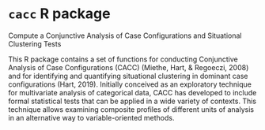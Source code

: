 # `cacc` R package
Compute a Conjunctive Analysis of Case Configurations and Situational Clustering Tests

This R package contains a set of functions for conducting Conjunctive Analysis of Case Configurations (CACC) (Miethe, Hart, & Regoeczi, 2008) and for identifying and quantifying situational clustering in dominant case configurations (Hart, 2019). Initially conceived as an exploratory technique for multivariate analysis of categorical data, CACC has developed to include formal statistical tests that can be applied in a wide variety of contexts. This technique allows examining composite profiles of different units of analysis in an alternative way to variable-oriented methods.
